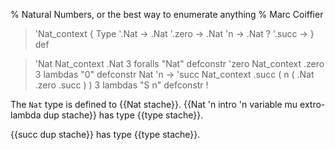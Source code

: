 % Natural Numbers, or the best way to enumerate anything
% Marc Coiffier

> 'Nat_context { Type '.Nat -> .Nat '.zero -> .Nat 'n -> .Nat ? '.succ -> } def

> 'Nat Nat_context .Nat 3 foralls "Nat" defconstr
> 'zero Nat_context .zero 3 lambdas "0" defconstr
> Nat 'n -> 'succ Nat_context .succ ( n ( .Nat .zero .succ ) ) 3 lambdas "S n" defconstr !

The `Nat` type is defined to {{Nat stache}}. {{Nat 'n
intro 'n variable mu extro-lambda dup stache}} has type {{type stache}}.

{{succ dup stache}} has type {{type stache}}.
